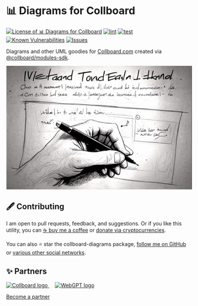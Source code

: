 # 📊 Diagrams for Collboard

<!--Badges-->
<!--⚠️WARNING: This section was generated by https://github.com/hejny/batch-project-editor/blob/main/src/workflows/800-badges/badges.ts so every manual change will be overwritten.-->


[![License of 📊 Diagrams for Collboard](https://img.shields.io/github/license/hejny/collboard-diagrams.svg?style=flat)](https://github.com/hejny/collboard-diagrams/blob/main/LICENSE)
[![lint](https://github.com/hejny/collboard-diagrams/actions/workflows/lint.yml/badge.svg)](https://github.com/hejny/collboard-diagrams/actions/workflows/lint.yml)
[![test](https://github.com/hejny/collboard-diagrams/actions/workflows/test.yml/badge.svg)](https://github.com/hejny/collboard-diagrams/actions/workflows/test.yml)
[![Known Vulnerabilities](https://snyk.io/test/github/hejny/collboard-diagrams/badge.svg)](https://snyk.io/test/github/hejny/collboard-diagrams)
[![Issues](https://img.shields.io/github/issues/hejny/collboard-diagrams.svg?style=flat)](https://github.com/hejny/collboard-diagrams/issues)

<!--/Badges-->

Diagrams and other UML goodies for [Collboard.com](https://collboard.com/) created via [@collboard/modules-sdk](https://www.npmjs.com/package/@collboard/modules-sdk).

<!--Wallpaper-->
<!--⚠️WARNING: This section was generated by https://github.com/hejny/batch-project-editor/blob/main/src//workflows/315-ai-generated-wallpaper/4-aiGeneratedWallpaperUseInReadme.ts so every manual change will be overwritten.-->

[![Wallpaper of ✒️ Freehand++ for Collboard](assets/ai/wallpaper/gallery/06dfafe0-3abb-450e-8470-eaf50ad3b935-0_0.png)](https://www.midjourney.com/app/jobs/06dfafe0-3abb-450e-8470-eaf50ad3b935)

<!--/Wallpaper-->



<!--Contributing-->
<!--⚠️WARNING: This section was generated by https://github.com/hejny/batch-project-editor/blob/main/src/workflows/810-contributing/contributing.ts so every manual change will be overwritten.-->

## 🖋️ Contributing

I am open to pull requests, feedback, and suggestions. Or if you like this utility, you can [☕ buy me a coffee](https://www.buymeacoffee.com/hejny) or [donate via cryptocurrencies](https://github.com/hejny/hejny/blob/main/documents/crypto.md).

You can also ⭐ star the collboard-diagrams package, [follow me on GitHub](https://github.com/hejny) or [various other social networks](https://www.pavolhejny.com/contact/).

<!--/Contributing-->


<!--Partners-->
<!--⚠️WARNING: This section was generated by https://github.com/hejny/batch-project-editor/blob/main/src/workflows/820-partners/partners.ts so every manual change will be overwritten.-->

## ✨ Partners


<a href="https://collboard.com/">
  <img src="https://collboard.fra1.cdn.digitaloceanspaces.com/assets/18.12.1/logo-small.png" alt="Collboard logo" width="50"  />
</a>
&nbsp;&nbsp;&nbsp;
<a href="https://github.com/webgptorg/promptbook">
  <img src="https://raw.githubusercontent.com/webgptorg/promptbook/main/other/design/logo-render-h1.png" alt="WebGPT logo" width="70"  />
</a>


[Become a partner](https://www.pavolhejny.com/contact/)

<!--/Partners-->